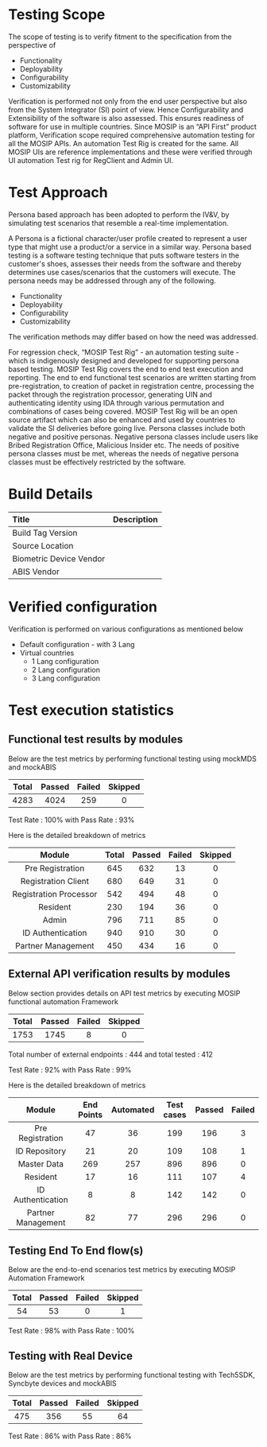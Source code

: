 # Testing Scope
The scope of testing is to verify fitment to the specification from the perspective of  

- Functionality
- Deployability
- Configurability
- Customizability

Verification is performed not only from the end user perspective but also from the System Integrator (SI) point of view. Hence Configurability and Extensibility of the software is also assessed. This ensures readiness of software for use in multiple countries. Since MOSIP is an “API First” product platform, Verification scope required comprehensive automation testing for all the MOSIP APIs. An automation Test Rig is created for the same. All MOSIP UIs are reference implementations and these were verified through UI automation Test rig for RegClient and Admin UI.

# Test Approach
Persona based approach has been adopted to perform the IV&V, by simulating test scenarios that resemble a real-time implementation. 

A Persona is a fictional character/user profile created to represent a user type that might use a product/or a service in a similar way. Persona based testing is a software testing technique that puts software testers in the customer's shoes, assesses their needs from the software and thereby determines use cases/scenarios that the customers will execute. The persona needs may be addressed through any of the following. 

- Functionality  
- Deployability  
- Configurability  
- Customizability

The verification methods may differ based on how the need was addressed. 

For regression check, “MOSIP Test Rig” - an automation testing suite - which is indigenously designed and developed for supporting persona based testing. MOSIP Test Rig covers the end to end test execution and reporting. The end to end functional test scenarios are written starting from pre-registration, to creation of packet in registration centre, processing the packet through the registration processor, generating UIN and authenticating identity using IDA through various permutation and combinations of cases being covered. MOSIP Test Rig will be an open source artifact which can also be enhanced and used by countries to validate the SI deliveries before going live. Persona classes include both negative and positive personas. Negative persona classes include users like Bribed Registration Office, Malicious Insider etc. The needs of positive persona classes must be met, whereas the needs of negative persona classes must be effectively restricted by the software.

# Build Details 

|Title|Description|
| :- | :- |
|Build Tag Version|<TBD>|
|Source Location|<TBD>|
|Biometric Device Vendor |<TBD>|
|ABIS Vendor|<TBD>|

# Verified configuration 
Verification is performed on various configurations as mentioned below 

- Default configuration - with 3 Lang 
- Virtual countries
  - 1 Lang configuration
  - 2 Lang configuration
  - 3 Lang configuration

# Test execution statistics 

## Functional test results by modules
Below are the test metrics by performing functional testing using mockMDS and mockABIS

|**Total**|**Passed**|**Failed**|**Skipped**|
| :-: | :-: | :-: | :-: |
|4283|4024|259|0|

Test Rate : 100%  with Pass Rate : 93%

Here is the detailed breakdown of metrics

|**Module**|**Total**|**Passed**|**Failed**|**Skipped**|
| :-: | :-: | :-: | :-: | :-: |
|Pre Registration|645|632|13|0|
|Registration Client|680|649|31|0|
|Registration Processor|542|494|48|0|
|Resident|230|194|36|0|
|Admin|796|711|85|0|
|ID Authentication|940|910|30|0|
|Partner Management|450|434|16|0|

## External API verification results by modules
Below section provides details on API test metrics by executing MOSIP functional automation Framework

|**Total**|**Passed**|**Failed**|**Skipped**|
| :-: | :-: | :-: | :-: |
|1753|1745|8|0|

Total number of external endpoints : 444 and total tested : 412

Test Rate : 92% with Pass Rate : 99%

Here is the detailed breakdown of metrics

|**Module**|**End Points**|**Automated**|**Test cases**|**Passed**|**Failed**|
| :-: | :-: | :-: | :-: | :-: | :-: |
|Pre Registration|47|36|199|196|3|
|ID Repository|21|20|109|108|1|
|Master Data|269|257|896|896|0|
|Resident|17|16|111|107|4|
|ID Authentication|8|8|142|142|0|
|Partner Management|82|77|296|296|0|

## Testing End To End flow(s) 
Below are the end-to-end scenarios test metrics by executing MOSIP Automation Framework 

|**Total**|**Passed**|**Failed**|**Skipped**|
| :-: | :-: | :-: | :-: |
|54|53|0|1|
  
Test Rate : 98% with Pass Rate : 100%

## Testing with Real Device 
Below are the test metrics by performing functional testing with Tech5SDK, Syncbyte devices and mockABIS

|**Total**|**Passed**|**Failed**|**Skipped**|
| :-: | :-: | :-: | :-: |
|475|356|55|64|

Test Rate : 86% with Pass Rate : 86%

